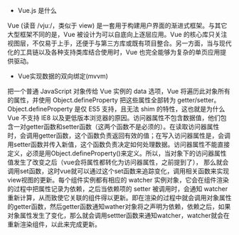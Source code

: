 * Vue.js 是什么

Vue (读音 /vjuː/，类似于 view) 是一套用于构建用户界面的渐进式框架。与其它大型框架不同的是，Vue 被设计为可以自底向上逐层应用。Vue 的核心库只关注视图层，不仅易于上手，还便于与第三方库或既有项目整合。另一方面，当与现代化的工具链以及各种支持类库结合使用时，Vue 也完全能够为复杂的单页应用提供驱动。

* Vue实现数据的双向绑定(mvvm)

把一个普通 JavaScript 对象传给 Vue 实例的 data 选项，Vue 将遍历此对象所有的属性，并使用 Object.defineProperty 把这些属性全部转为 getter/setter。Object.defineProperty 是仅 ES5 支持，且无法 shim 的特性，这也就是为什么 Vue 不支持 IE8 以及更低版本浏览器的原因。访问器属性不包含数据值，他们包含一对getter函数和setter函数（这两个函数不是必须的）。在读取访问器属性时，会调用getter函数，这个函数负责返回有效的值；在写入访问器属性是，会调用setter函数并传入新值，这个函数负责决定如何处理数据。访问器属性不能直接定义，必须是用Object.defineProperty()来定义。所以，当对象下的访问器属性值发生了改变之后（vue会将属性都转化为访问器属性，之前提到了）， 那么就会调用set函数，这时vue就可以通过这个set函数来追踪变化，调用相关函数来实现view视图的更新。每个组件实例都有相应的 watcher 实例对象，它会在组件渲染的过程中把属性记录为依赖，之后当依赖项的 setter 被调用时，会通知 watcher 重新计算，从而致使它关联的组件得以更新。即在渲染的过程中就会调用对象属性的getter函数，然后getter函数通知wather对象将之声明为依赖，依赖之后，如果对象属性发生了变化，那么就会调用settter函数来通知watcher，watcher就会在重新渲染组件，以此来完成更新。
